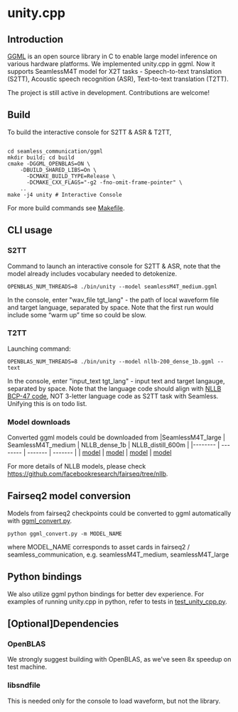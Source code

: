 # unity.cpp

## Introduction
[GGML](https://github.com/ggerganov/ggml) is an open source library in C to enable large model inference on various hardware platforms. We implemented unity.cpp in ggml. Now it supports SeamlessM4T model for X2T tasks - Speech-to-text translation (S2TT), Acoustic speech recognition (ASR), Text-to-text translation (T2TT).  

The project is still active in development. Contributions are welcome!

## Build
To build the interactive console for S2TT & ASR & T2TT, 
```

cd seamless_communication/ggml
mkdir build; cd build
cmake -DGGML_OPENBLAS=ON \
    -DBUILD_SHARED_LIBS=On \
	  -DCMAKE_BUILD_TYPE=Release \
	  -DCMAKE_CXX_FLAGS="-g2 -fno-omit-frame-pointer" \
    ..
make -j4 unity # Interactive Console

```
For more build commands see [Makefile](Makefile). 

## CLI usage
### S2TT
Command to launch an interactive console for S2TT & ASR, note that the model already includes vocabulary needed to detokenize. 
```
OPENBLAS_NUM_THREADS=8 ./bin/unity --model seamlessM4T_medium.ggml
```
In the console, enter "wav_file tgt_lang" - the path of local waveform file and target language, separated by space. Note that the first run would include some “warm up” time so could be slow. 

### T2TT
Launching command:
```
OPENBLAS_NUM_THREADS=8 ./bin/unity --model nllb-200_dense_1b.ggml --text
```
In the console, enter "input_text tgt_lang" - input text and target langauge, separated by space. Note that the language code should align with [NLLB BCP-47 code](https://github.com/facebookresearch/flores/blob/main/flores200/README.md#languages-in-flores-200), NOT 3-letter language code as S2TT task with Seamless. Unifying this is on todo list. 


### Model downloads 

Converted ggml models could be downloaded from 
|SeamlessM4T_large | SeamlessM4T_medium | NLLB_dense_1b | NLLB_distill_600m |
|-------- | -------- | ------- | ------- |
| [model](dl.fbaipublicfiles.com/seamless/models/seamlessM4T_large.ggml) | [model](dl.fbaipublicfiles.com/seamless/models/seamlessM4T_medium.ggml) |  [model](dl.fbaipublicfiles.com/seamless/models/nllb-200_dense_1b.ggml) | [model](dl.fbaipublicfiles.com/seamless/models/nllb-200_dense_distill_600m.ggml)

For more details of NLLB models, please check https://github.com/facebookresearch/fairseq/tree/nllb.

## Fairseq2 model conversion 
Models from fairseq2 checkpoints could be converted to ggml automatically with [ggml_convert.py](ggml_convert.py). 
```
python ggml_convert.py -m MODEL_NAME
```
where MODEL_NAME corresponds to asset cards in fairseq2 / seamless_communication, e.g. seamlessM4T_medium, seamlessM4T_large

## Python bindings
We also utilize ggml python bindings for better dev experience. For examples of running unity.cpp in python, refer to tests in [test_unity_cpp.py](test_unity_cpp.py). 

## [Optional]Dependencies
### OpenBLAS
We strongly suggest building with OpenBLAS, as we've seen 8x speedup on test machine. 

### libsndfile
This is needed only for the console to load waveform, but not the library.

